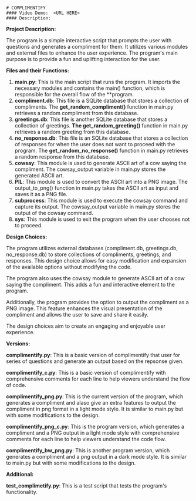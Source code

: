     # COMPLIMENTIFY
    #### Video Demo:  <URL HERE>
    #### Description:

**Project Description:**

The program is a simple interactive script that prompts the user with questions and generates a compliment for them. It utilizes various modules and external files to enhance the user experience. The program's main purpose is to provide a fun and uplifting interaction for the user.

**Files and their Functions:**

1) **main.py**: This is the main script that runs the program. It imports the necessary modules and contains the main() function, which is responsible for the overall flow of the **program.
2) **compliment.db**: This file is a SQLite database that stores a collection of compliments. The **get_random_compliment()** function in main.py retrieves a random compliment from this database.
3) **greetings.db**: This file is another SQLite database that stores a collection of greetings. **The get_random_greeting()** function in main.py retrieves a random greeting from this database.
4) **no_response.db**: This file is an SQLite database that stores a collection of responses for when the user does not want to proceed with the program. The **get_random_no_response()** function in main.py retrieves a random response from this database.
5) **cowsay**: This module is used to generate ASCII art of a cow saying the compliment. The cowsay_output variable in main.py stores the generated ASCII art.
6) **PIL**: This module is used to convert the ASCII art into a PNG image. The output_to_png() function in main.py takes the ASCII art as input and saves it as a PNG file.
7) **subprocess**: This module is used to execute the cowsay command and capture its output. The cowsay_output variable in main.py stores the output of the cowsay command.
8) **sys**: This module is used to exit the program when the user chooses not to proceed.

**Design Choices:**

The program utilizes external databases (compliment.db, greetings.db, no_response.db) to store collections of compliments, greetings, and responses. This design choice allows for easy modification and expansion of the available options without modifying the code.

The program also uses the cowsay module to generate ASCII art of a cow saying the compliment. This adds a fun and interactive element to the program.

Additionally, the program provides the option to output the compliment as a PNG image. This feature enhances the visual presentation of the compliment and allows the user to save and share it easily.

The design choices aim to create an engaging and enjoyable user experience.

**Versions:**

**complimentify.py**: This is a basic version of complimentify that user for series of questions and generate an output based on the repsonse given. 

**complimentify_c.py**: This is a basic version of complimentify with comprehensive comments for each line to help viewers understand the flow of code.

**complimentify_png.py**: This is the current version of the program, which generates a compliment and alaso give an extra features to output the compliment in png format in a light mode style. It is similar to main.py but with some modifications to the design.

**complimentify_png_c.py**: This is the program version, which generates a compliment and a PNG output in a light mode style with comprehensive comments for each line to help viewers understand the code flow.

**complimentify_bw_png.py**: This is another program version, which generates a compliment and a png output in a dark mode style. It is similar to main.py but with some modifications to the design.


**Additional:**

**test_complimetify.py**: This is a test script that tests the program's functionality.

